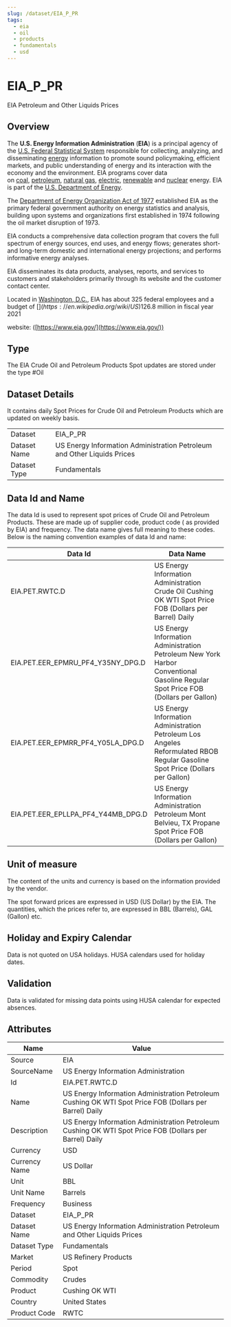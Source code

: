 ```yaml
---
slug: /dataset/EIA_P_PR
tags:
  - eia
  - oil
  - products
  - fundamentals
  - usd
---
```

EIA_P_PR
============================================================

EIA Petroleum and Other Liquids Prices  

## Overview

The **U.S. Energy Information Administration** (**EIA**) is a principal agency of the [U.S. Federal Statistical System](https://en.wikipedia.org/wiki/Federal_Statistical_System_of_the_United_States) responsible for collecting, analyzing, and disseminating [energy](https://en.wikipedia.org/wiki/Energy) information to promote sound policymaking, efficient markets, and public understanding of energy and its interaction with the economy and the environment. EIA programs cover data on [coal](https://en.wikipedia.org/wiki/Coal), [petroleum](https://en.wikipedia.org/wiki/Petroleum), [natural gas](https://en.wikipedia.org/wiki/Natural_gas), [electric](https://en.wikipedia.org/wiki/Electric_power), [renewable](https://en.wikipedia.org/wiki/Renewable_energy) and [nuclear](https://en.wikipedia.org/wiki/Nuclear_power) energy. EIA is part of the [U.S. Department of Energy](https://en.wikipedia.org/wiki/United_States_Department_of_Energy).

The [Department of Energy Organization Act of 1977](https://en.wikipedia.org/wiki/United_States_Department_of_Energy) established EIA as the primary federal government authority on energy statistics and analysis, building upon systems and organizations first established in 1974 following the oil market disruption of 1973.

EIA conducts a comprehensive data collection program that covers the full spectrum of energy sources, end uses, and energy flows; generates short- and long-term domestic and international energy projections; and performs informative energy analyses.

EIA disseminates its data products, analyses, reports, and services to customers and stakeholders primarily through its website and the customer contact center.

Located in [Washington, D.C.](https://en.wikipedia.org/wiki/Washington,_D.C), EIA has about 325 federal employees and a budget of [$](https://en.wikipedia.org/wiki/US$)126.8 million in fiscal year 2021

website: ([https://www.eia.gov/](https://www.eia.gov/))

## Type

The EIA Crude Oil and Petroleum Products Spot updates are stored under the type #Oil

## Dataset Details

It contains daily Spot Prices for Crude Oil and Petroleum Products which are updated on weekly basis.

|||
|-|-|
|Dataset|EIA_P_PR|
|Dataset Name|US Energy Information Administration Petroleum and Other Liquids Prices|
|Dataset Type|Fundamentals|

## Data Id and Name

The data Id is used to represent spot prices of Crude Oil and Petroleum Products. These are made up of supplier code, product code ( as provided by EIA) and frequency. The data name gives full meaning to these codes. Below is the naming convention examples of data Id and name:

|Data Id|Data Name|
|-|-|
|EIA.PET.RWTC.D|US Energy Information Administration Crude Oil Cushing OK WTI Spot Price FOB (Dollars per Barrel) Daily|
|EIA.PET.EER_EPMRU_PF4_Y35NY_DPG.D|US Energy Information Administration Petroleum New York Harbor Conventional Gasoline Regular Spot Price FOB (Dollars per Gallon)|
|EIA.PET.EER_EPMRR_PF4_Y05LA_DPG.D|US Energy Information Administration Petroleum Los Angeles Reformulated RBOB Regular Gasoline Spot Price (Dollars per Gallon)|
|EIA.PET.EER_EPLLPA_PF4_Y44MB_DPG.D|US Energy Information Administration Petroleum Mont Belvieu, TX Propane Spot Price FOB (Dollars per Gallon)|

## Unit of measure

The content of the units and currency is based on the information provided by the vendor.

The spot forward prices are expressed in USD (US Dollar) by the EIA. The quantities, which the prices refer to, are expressed in BBL (Barrels), GAL (Gallon) etc.

## Holiday and Expiry Calendar

Data is not quoted on USA holidays. HUSA calendars used for holiday dates.

## Validation

Data is validated for missing data points using HUSA calendar for expected absences.

## Attributes

|Name|Value|
|-|-|
|Source|EIA|
|SourceName|US Energy Information Administration|
|Id|EIA.PET.RWTC.D|
|Name|US Energy Information Administration Petroleum Cushing OK WTI Spot Price FOB (Dollars per Barrel) Daily|
|Description|US Energy Information Administration Petroleum Cushing OK WTI Spot Price FOB (Dollars per Barrel) Daily|
|Currency|USD|
|Currency Name|US Dollar|
|Unit|BBL|
|Unit Name|Barrels|
|Frequency|Business|
|Dataset|EIA_P_PR|
|Dataset Name|US Energy Information Administration Petroleum and Other Liquids Prices|
|Dataset Type|Fundamentals|
|Market|US Refinery Products|
|Period|Spot|
|Commodity|Crudes|
|Product|Cushing OK WTI|
|Country|United States|
|Product Code|RWTC|

